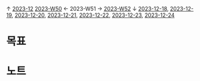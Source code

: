 
↑ [2023-12](2023-12.md)
[2023-W50](2023-W50.md) ← 2023-W51 → [2023-W52](2023-W52.md)
↓ [2023-12-18](2023-12-18.md), [2023-12-19](2023-12-19.md), [2023-12-20](2023-12-20.md), [2023-12-21](2023-12-21.md), [2023-12-22](2023-12-22.md), [2023-12-23](2023-12-23.md), [2023-12-24](2023-12-24.md)

# 목표



# 노트




